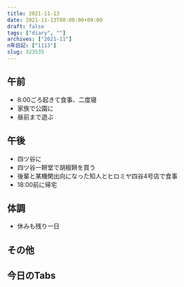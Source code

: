 ```yaml
---
title: 2021-11-13
date: 2021-11-13T00:00:00+09:00
draft: false
tags: ["diary", ""]
archives: ["2021-11"]
n年日記: ["1113"]
slug: 323535
---
```

## 午前
- 8:00ごろ起きて食事、二度寝
- 家族で公園に
- 昼前まで遊ぶ
## 午後
- 四ツ谷に
- 四ツ谷一餅堂で胡椒餅を買う
- 後輩と某機関出向になった知人とヒロミヤ四谷4号店で食事
- 18:00前に帰宅
## 体調
- 休みも残り一日
## その他
## 今日のTabs